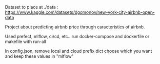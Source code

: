 Dataset to place at ./data : https://www.kaggle.com/datasets/dgomonov/new-york-city-airbnb-open-data

Project about predicting airbnb price through caracteristics of airbnb.

Used prefect, mlflow, ci/cd, etc..
run docker-compose and dockerfile or makefile with run-all

In config.json, remove local and cloud prefix dict choose which you want and keep these values in "mlflow" 
